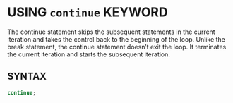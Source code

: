 # USING `continue` KEYWORD
The continue statement skips the subsequent statements in the current iteration and takes the control back to the beginning of the loop. Unlike the break statement, the continue statement doesn’t exit the loop. It terminates the current iteration and starts the subsequent iteration.
## SYNTAX
```dart
continue;
```
